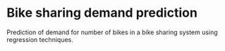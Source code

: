 # Bike sharing demand prediction
Prediction of demand for number of bikes in a bike sharing system using regression techniques. 
